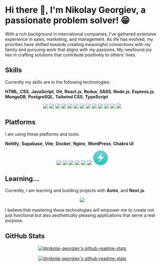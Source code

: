 # Hi there 👋, I'm Nikolay Georgiev, a passionate problem solver! 😁

With a rich background in international companies, I've gathered extensive experience in sales, marketing, and management. As life has evolved, my priorities have shifted towards creating meaningful connections with my family and pursuing work that aligns with my passions. My newfound joy lies in crafting solutions that contribute positively to others' lives.


## Skills
Currently my skills are in the following technologies:

**HTML**, **CSS**, **JavaScript**, **Git**, **React.js**, **Redux**, **SASS**, **Node.js**, **Express.js**, **MongoDB**, **PostgreSQL**, **Tailwind CSS**, **TypeScript**
<p align="center">
  <a href="https://developer.mozilla.org/en-US/docs/Web/HTML" target="_blank"><img src="https://skillicons.dev/icons?i=html&theme=dark" /></a>
  <a href="https://css-tricks.com/" target="_blank"><img src="https://skillicons.dev/icons?i=css&theme=dark" /></a>
  <a href="https://developer.mozilla.org/en-US/docs/Web/JavaScript" target="_blank"><img src="https://skillicons.dev/icons?i=js&theme=dark" /></a>
  <a href="https://git-scm.com/" target="_blank"><img src="https://skillicons.dev/icons?i=git&theme=dark" /></a>
  <a href="https://react.dev/" target="_blank"><img src="https://skillicons.dev/icons?i=react&theme=dark" /></a>
  <a href="https://redux-toolkit.js.org/" target="_blank"><img src="https://skillicons.dev/icons?i=redux&theme=dark" /></a>
  <a href="https://sass-lang.com/" target="_blank"><img src="https://skillicons.dev/icons?i=sass&theme=dark" /></a>
  <a href="https://nodejs.org/en" target="_blank"><img src="https://skillicons.dev/icons?i=nodejs&theme=dark" /></a>
  <a href="https://expressjs.com/" target="_blank"><img src="https://skillicons.dev/icons?i=express&theme=dark" /></a>
  <a href="https://www.mongodb.com/" target="_blank"><img src="https://skillicons.dev/icons?i=mongo&theme=dark" /></a>
  <a href="https://www.postgresql.org/" target="_blank"><img src="https://skillicons.dev/icons?i=postgres&theme=dark" /></a>
  <a href="https://www.tailwindcss.com/" target="_blank"><img src="https://skillicons.dev/icons?i=tailwind&theme=dark" /></a>
  <a href="https://www.typescriptlang.org/" target="_blank"><img src="https://skillicons.dev/icons?i=ts&theme=dark" /></a>
</p>

## Platforms
I am using these platforms and tools:

**Netlify**, **Supabase**, **Vite**, **Docker**, **Nginx**, **WordPress**, **Chakra UI**
<p align="center">
  <a href="https://www.netlify.com" target="_blank"><img src="https://skillicons.dev/icons?i=netlify&theme=dark" /></a>
  <a href="https://supabase.com" target="_blank"><img src="https://skillicons.dev/icons?i=supabase&theme=dark" /></a>
  <a href="https://vitejs.dev" target="_blank"><img src="https://skillicons.dev/icons?i=vite&theme=dark" /></a>
  <a href="https://www.nginx.org/" target="_blank"><img src="https://skillicons.dev/icons?i=nginx&theme=dark" /></a>
  <a href="https://www.docker.com/" target="_blank"><img src="https://skillicons.dev/icons?i=docker&theme=dark" /></a>
  <a href="https://wordpress.org/" target="_blank"><img src="https://skillicons.dev/icons?i=wordpress&theme=dark" /></a>
  <a href="https://chakra-ui.com/" target="_blank"><img src="https://raw.githubusercontent.com/chakra-ui/chakra-ui/main/media/logomark-colored.svg" alt="Chakra UI Logo" width="48" height="48"/></a>  
</p>

## Learning...
Currently, I am learning and building projects with **Astro**, and **Next.js**.

<p align="center">
  <a href="https://skillicons.dev">
    <img src="https://skillicons.dev/icons?i=astro,nextjs&theme=dark&perline=4" />
  </a>
</p>

I believe that mastering these technologies will empower me to create not just functional but also aesthetically pleasing applications that serve a real purpose.

## GitHub Stats
<p align="center">
<!-- <a href="https://github.com/nikolaj-georgiev?tab=repositories"><img align="center"  width="48%" src="https://github-readme-streak-stats.herokuapp.com?user=nikolaj-georgiev&theme=gotham&show_icons=true&count_private=true&hide_border=true&date_format=M%20j%5B%2C%20Y%5D" alt="@nikolaj-georgiev's github-readme-stats"/></a> -->
<a href="https://github.com/nikolaj-georgiev?tab=repositories"><img align="center" width="48%" src="https://github-readme-stats-one-bice.vercel.app/api?username=nikolaj-georgiev&theme=gotham&show_icons=true&count_private=true&hide_border=true&role=OWNER,ORGANIZATION_MEMBER,COLLABORATOR"  alt="@nikolaj-georgiev's github-readme-stats"/></a>
</p>
<p align="center">
<a href="https://github.com/nikolaj-georgiev?tab=repositories"><img align="center" width="50%" src="https://github-readme-stats.vercel.app/api/top-langs/?username=nikolaj-georgiev&layout=compact&theme=gotham&hide_border=true" alt="@nikolaj-georgiev's github-readme-stats"/></a>
</p>

<!--
**NGNikolay/NGNikolay** is a ✨ _special_ ✨ repository because its `README.md` (this file) appears on your GitHub profile.

Here are some ideas to get you started:

- 🔭 I’m currently working on ...
- 🌱 I’m currently learning front-end developement
- 👯 I’m looking to collaborate on ...
- 🤔 I’m looking for help with ...
- 💬 Ask me about ...
- 📫 How to reach me: ...
- 😄 Pronouns: ...
- ⚡ Fun fact: ...
-->

